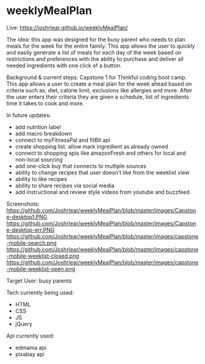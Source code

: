# weeklyMealPlan


Live: https://joshrlear.github.io/weeklyMealPlan/


The idea:
this app was designed for the busy parent who needs to plan meals for the week for the
entire family. This app allows the user to quickly and easily generate a list of meals 
for each day of the week based on restrictions and preferences with the ability to
purchase and deliver all needed ingredients with one click of a button. 


Background & current steps:
Capstone 1 for Thinkful coding boot camp.
This app allows a user to create a meal plan for the week ahead based on 
criteria such as, diet, calorie limit, exclusions like allergies and more. 
After the user enters their criteria they are given a schedule, list of 
ingredients time it takes to cook and more.


In future updates:
- add nutrition label
- add macro breakdown
- connect to myFitnessPal and fitBit api
- create shopping list. allow mark ingredient as already owned
- connect to shopping apis like amazonFresh and others for local and 
  non-local sourcing
- add one-click buy that connects to multiple sources
- ability to change recipes that user doesn't like from the weeklist view
- ability to like recipes
- ability to share recipes via social media
- add instructional and review style videos from youtube and buzzfeed


Screenshots:
https://github.com/Joshrlear/weeklyMealPlan/blob/master/images/Capstone-desktop1.PNG
https://github.com/Joshrlear/weeklyMealPlan/blob/master/images/Capstone-desktop-err.PNG
https://github.com/Joshrlear/weeklyMealPlan/blob/master/images/capstone-mobile-search.png
https://github.com/Joshrlear/weeklyMealPlan/blob/master/images/capstone-mobile-weeklist-closed.png
https://github.com/Joshrlear/weeklyMealPlan/blob/master/images/capstone-mobile-weeklist-open.png


Target User: busy parents


Tech currently being used:
- HTML
- CSS
- JS
- jQuery


Api currently used:
- edmama api
- pixabay api
